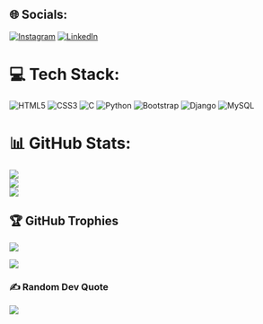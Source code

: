 
## 🌐 Socials:
[![Instagram](https://img.shields.io/badge/Instagram-%23E4405F.svg?logo=Instagram&logoColor=white)](https://instagram.com/divyrajsinh_013) [![LinkedIn](https://img.shields.io/badge/LinkedIn-%230077B5.svg?logo=linkedin&logoColor=white)](https://linkedin.com/in/https://www.linkedin.com/in/divyrajsinh-sindhav-532aa824a) 

# 💻 Tech Stack:
![HTML5](https://img.shields.io/badge/html5-%23E34F26.svg?style=for-the-badge&logo=html5&logoColor=white) ![CSS3](https://img.shields.io/badge/css3-%231572B6.svg?style=for-the-badge&logo=css3&logoColor=white) ![C](https://img.shields.io/badge/c-%2300599C.svg?style=for-the-badge&logo=c&logoColor=white) ![Python](https://img.shields.io/badge/python-3670A0?style=for-the-badge&logo=python&logoColor=ffdd54) ![Bootstrap](https://img.shields.io/badge/bootstrap-%23563D7C.svg?style=for-the-badge&logo=bootstrap&logoColor=white) ![Django](https://img.shields.io/badge/django-%23092E20.svg?style=for-the-badge&logo=django&logoColor=white) ![MySQL](https://img.shields.io/badge/mysql-%2300f.svg?style=for-the-badge&logo=mysql&logoColor=white)
# 📊 GitHub Stats:
![](https://github-readme-stats.vercel.app/api?username=divyarajsinhsindhav&theme=react&hide_border=false&include_all_commits=true&count_private=true)<br/>
![](https://github-readme-streak-stats.herokuapp.com/?user=divyarajsinhsindhav&theme=react&hide_border=false)<br/>
![](https://github-readme-stats.vercel.app/api/top-langs/?username=divyarajsinhsindhav&theme=react&hide_border=false&include_all_commits=true&count_private=true&layout=compact)

## 🏆 GitHub Trophies
![](https://github-profile-trophy.vercel.app/?username=divyarajsinhsindhav&theme=algolia&no-frame=false&no-bg=false&margin-w=4)

![](https://spotify-github-profile.vercel.app/api/view.svg?uid=31fxyscvx7fhfu3w57jouvbfy2fe&redirect=true][https://spotify-github-profile.vercel.app/api/view.svg?uid=31fxyscvx7fhfu3w57jouvbfy2fe&cover_image=true&theme=default&show_offline=true&background_color=121212&interchange=true&bar_color=00f900&bar_color_cover=false)

### ✍️ Random Dev Quote
![](https://quotes-github-readme.vercel.app/api?type=horizontal&theme=merko)


